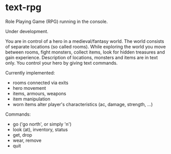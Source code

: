 # text-rpg

Role Playing Game (RPG) running in the console.

Under development.

You are in control of a hero in a medieval/fantasy world. The world consists of separate locations (so called rooms). While exploring the world you move between rooms, fight monsters, collect items, look for hidden treasures and gain experience. Description of locations, monsters and items are in text only. You control your hero by giving text commands.

Currently implemented:
- rooms connected via exits
- hero movement
- items, armours, weapons
- item manipulation
- worn items alter player's characteristics (ac, damage, strength, ...)

Commands:
- go ('go north', or simply 'n')
- look (at), inventory, status
- get, drop
- wear, remove
- quit